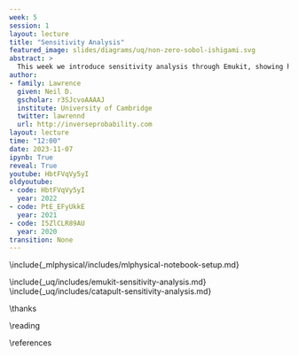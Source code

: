```yaml
---
week: 5
session: 1
layout: lecture
title: "Sensitivity Analysis"
featured_image: slides/diagrams/uq/non-zero-sobol-ishigami.svg
abstract: >
  This week we introduce sensitivity analysis through Emukit, showing how Emukit can deliver Sobol indices for understanding how the output of the system is affected by different inputs.
author:
- family: Lawrence
  given: Neil D.
  gscholar: r3SJcvoAAAAJ
  institute: University of Cambridge
  twitter: lawrennd
  url: http://inverseprobability.com
layout: lecture
time: "12:00"
date: 2023-11-07
ipynb: True
reveal: True
youtube: HbtFVqVy5yI
oldyoutube:
- code: HbtFVqVy5yI
  year: 2022
- code: PtE_EFyUkkE
  year: 2021
- code: I5ZlCLR89AU
  year: 2020
transition: None
---
```


\include{_mlphysical/includes/mlphysical-notebook-setup.md}

\include{_uq/includes/emukit-sensitivity-analysis.md}
\include{_uq/includes/catapult-sensitivity-analysis.md}

\thanks

\reading

\references
